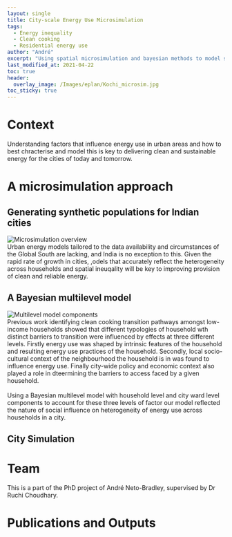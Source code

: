 ```yaml
---
layout: single
title: City-scale Energy Use Microsimulation
tags:
  - Energy inequality
  - Clean cooking
  - Residential energy use
author: "André"
excerpt: "Using spatial microsimulation and bayesian methods to model socio-cultural and spatial heterogeneity in residential clean energy transition in Indian cities"
last_modified_at: 2021-04-22
toc: true
header:
  overlay_image: /Images/eplan/Kochi_microsim.jpg
toc_sticky: true
---
```

<head>
  
<script src="//d3js.org/d3.v4.min.js"></script>
<script src="//d3js.org/d3-tile.v0.0.min.js"></script>
<script src="https://d3js.org/d3-scale-chromatic.v1.min.js"></script>
<style>
  svg,
  #tiles {
  position: absolute;
  width: 760px;
  height: 760px;
  overflow: hidden;
}
.parallax {
  /* The image used */
  background-image: url("/home/Images/eplan/Kochi_Model_1.png");

  /* Set a specific height */
  height: 100vh;
  width: 100%;
  
  /* Create the parallax scrolling effect */
  background-attachment: fixed;
  background-position: center;
  background-repeat: no-repeat;
  background-size: 768px auto;
}
.parallax2 {
  /* The image used */
  background-image: url("/home/Images/eplan/Kochi_Model_2.png");

  /* Set a specific height */
  height: 100vh; 
  width: 100%;

  /* Create the parallax scrolling effect */
  background-attachment: fixed;
  background-position: center;
  background-repeat: no-repeat;
  background-size: 768px auto;
}
.parallax3 {
  /* The image used */
  background-image: url("/home/Images/eplan/Kochi_Model_3.png");

  /* Set a specific height */
  height: 100vh; 
  width: 100%;

  /* Create the parallax scrolling effect */
  background-attachment: fixed;
  background-position: center;
  background-repeat: no-repeat;
  background-size: 768px auto;
}
</style>
</head>

<!-- Load d3.js -->


# Context

Understanding factors that influence energy use in urban areas and how to best chracterise and model this is key to delivering clean and sustainable energy for the cities of today and tomorrow.

<div id="stickyarticle">
<h1 class="category">A microsimulation approach</h1>
<h2 class="title">Generating synthetic populations for Indian cities</h2>
<div id="wrapper">
  <div id="stickyflex">
    <img id="stickyflex"
         src="/home/Images/eplan/20210414_Microsim_Overview.png"
         alt="Microsimulation overview"
         caption="Figure credit: A Neto-Bradley">
  </div>
  <div id="stickybody">Urban energy models tailored to the data availability and circumstances of the Global South are lacking, and India is no exception to this. Given the rapid rate of growth in cities, ,odels that accurately reflect the heterogeneity across households and spatial ineuqality will be key to improving provision of clean and reliable energy.</div>
</div>
  <h2 class="title">A Bayesian multilevel model</h2>
<div id="wrapper">
    <img src="/home/Images/eplan/Bayesian_Micro_Slim.png"
         alt="Multilevel model components"
         caption="Figure credit: A Neto-Bradley">
  <div id="stickybody">Previous work identifying clean cooking transition pathways amongst low-income households showed that different typologies of household wth distinct barriers to transition were influenced by effects at three different levels. Firstly energy use was shaped by intrinsic features of the household and resulting energy use practices of the household. Secondly, local socio-cultural context of the neighbourhood the household is in was found to influence energy use. Finally city-wide policy and economic context also played a role in dteermining the barriers to access faced by a given household. <br>
  <br>
  Using a Bayesian multilevel model with household level and city ward level components to account for these three levels of factor our model reflected the nature of social influence on heterogeneity of energy use across households in a city.</div>
</div>
  <h2 class="title">City Simulation</h2>
<div id="wrapper">
    <div id="stickyflex">
      <div id="tiles"></div>
      <svg height=500 width=760></svg>
  </div>
</div>
</div>

<!-- <div class="parallax"></div> -->

<!-- <div class="parallax2"></div> -->

<!-- <div class="parallax3"></div> -->
<!-- <div id="map" style="width: 100%; height: 50vh"></div>
  <script type="text/javascript">
  
        var map = L.map('map').setView([10.8306,78.7079], 12);
        mapLink = 
            '<a href="http://openstreetmap.org">OpenStreetMap</a>';

        var Stamen_Toner = L.tileLayer('http://stamen-tiles-{s}.a.ssl.fastly.net/toner/{z}/{x}/{y}.{ext}', {
          attribution: 'Map tiles by <a href="http://stamen.com">Stamen Design</a>, <a href="http://creativecommons.org/licenses/by/3.0">CC BY 3.0</a> &mdash; Map data &copy; <a href="http://www.openstreetmap.org/copyright">OpenStreetMap</a>',
          subdomains: 'abcd',
          minZoom: 12,
          maxZoom: 12,
          ext: 'png'
        });
        
        Stamen_Toner.addTo(map);

        var svg = d3.select(map.getPanes().overlayPane).append("svg")
        var g = svg.append("g").attr("class", "leaflet-zoom-hide");           
        </script> -->



<script>

var pi = Math.PI,
    tau = 2 * pi;

var svg = d3.select("svg"),
    width = +svg.attr("width"),
    height = +svg.attr("height");
    
// Initialize the projection to fit the world in a 1×1 square centered at the origin.
var projection = d3.geoMercator()
    .scale(1 / tau)
    .translate([0, 0]);

// Compute the projected bounding box given a geographic bounding box (here, California).
// This assumes parallels are horizontal and meridians are vertical…
// but you could use path.bounds to handle arbitrary shapes.
// Note that the y-dimension is flipped relative to latitude!
var bounds = [[78.64, 10.78],[78.74, 10.87]],
    p0 = projection([bounds[0][0], bounds[1][1]]),
    p1 = projection([bounds[1][0], bounds[0][1]]);

// Convert this to a scale k and translate tx, ty for the projection.
// For crisp image tiles, clamp to the nearest power of two.
var k = floor(0.95 / Math.max((p1[0] - p0[0]) / width, (p1[1] - p0[1]) / height)),
    tx = (width - k * (p1[0] + p0[0])) / 2,
    ty = (height - k * (p1[1] + p0[1])) / 2;

projection
    .scale(k / tau)
    .translate([tx, ty]);

// Lastly convert this to the corresponding tile.scale and tile.translate;
// see http://bl.ocks.org/mbostock/4150951 for a related example.
var tiles = d3.tile()
    .size([width, height])
    .scale(k)
    .translate([tx, ty])
    ();

d3.select("#tiles")
  .selectAll("img").data(tiles).enter().append("img")
    .style("position", "absolute")
    .attr("src", function(d, i) { return "https://stamen-tiles-" + "abc"[d[1] % 3] + ".a.ssl.fastly.net/toner/" + d[2] + "/" + d[0] + "/" + d[1] + ".png"; })
    .style("left", function(d) { return (d[0] + tiles.translate[0]) * tiles.scale + "px"; })
    .style("top", function(d) { return (d[1] + tiles.translate[1]) * tiles.scale + "px"; })
    .attr("width", tiles.scale)
    .attr("height", tiles.scale);


function floor(k) {
  return Math.pow(2, Math.floor(Math.log(k) / Math.LN2));
}

// Data and color scale
var data = d3.map();
var colorScale = d3.scaleThreshold()
  .domain([20, 40, 60, 80, 100, 120])
  .range(d3.schemeBlues[7]);


// Load external data and boot
d3.queue()
  .defer(d3.json, "https://raw.githubusercontent.com/EECi/home/main/data/trichy_json.geojson")
  .defer(d3.csv, "https://raw.githubusercontent.com/EECi/home/main/data/trichy_json.csv", function(d) { data.set(d.zone, +d.mean); })
  .await(ready);

function ready(error, topo) {
// create a tooltip
  var Tooltip = d3.select("#tiles")
    .append("svg")
    .attr("class", "tooltip")
    .style("opacity", 0)
    .style("background-color", "white")
    .style("border", "solid")
    .style("border-width", "2px")
    .style("border-radius", "5px")
    .style("padding", "5px")


let mouseOver = function(d) {
   Tooltip.style("opacity", 1)
   d3.selectAll(".Country")
      .transition()
      .duration(1000)
      .style("opacity", .5)
   d3.select(this)
      .transition()
      .duration(1000)
      .style("opacity", 1)
      .style("stroke", "black")
  }

let mouseMove = function(d) {
    Tooltip
      .html("<body>The mean LPG use of <br> ward </body>")
      .style("left", (d3.mouse(this)[0]+70) + "px")
      .style("top", (d3.mouse(this)[1]) + "px")
  }

let mouseLeave = function(d) {
     Tooltip
      .style("opacity", 0)
    d3.selectAll(".Country")
      .transition()
      .duration(1000)
      .style("opacity", .8)
    d3.select(this)
      .transition()
      .duration(1000)
      .style("stroke", "transparent")
  }

  // Draw the map
  svg.append("g")
    .selectAll("path")
    .data(topo.features)
    .enter()
    .append("path")
      // draw each ward
      .attr("d", d3.geoPath()
        .projection(projection)
      )
      // set the color of each ward
      .attr("fill", function (d) {
        d.total = data.get(d.properties.zone) || 0;
        return colorScale(d.total);
      })
      .style("stroke", "transparent")
      .attr("class", function(d){ return "Country" } )
      .style("opacity", .8)
      .on("mouseover", mouseOver )
      .on("mousemove", mouseMove )
      .on("mouseleave", mouseLeave )
    }


</script>

# Team
This is a part of the PhD project of André Neto-Bradley, supervised by Dr Ruchi Choudhary.

# Publications and Outputs


